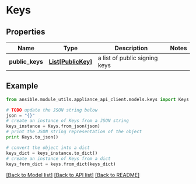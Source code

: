 # Keys


## Properties

Name | Type | Description | Notes
------------ | ------------- | ------------- | -------------
**public_keys** | [**List[PublicKey]**](PublicKey.md) | a list of public signing keys | 

## Example

```python
from ansible.module_utils.appliance_api_client.models.keys import Keys

# TODO update the JSON string below
json = "{}"
# create an instance of Keys from a JSON string
keys_instance = Keys.from_json(json)
# print the JSON string representation of the object
print Keys.to_json()

# convert the object into a dict
keys_dict = keys_instance.to_dict()
# create an instance of Keys from a dict
keys_form_dict = keys.from_dict(keys_dict)
```
[[Back to Model list]](../README.md#documentation-for-models) [[Back to API list]](../README.md#documentation-for-api-endpoints) [[Back to README]](../README.md)


